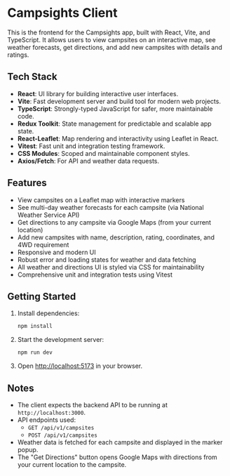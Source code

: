 # Campsights Client

This is the frontend for the Campsights app, built with React, Vite, and TypeScript. It allows users to view campsites on an interactive map, see weather forecasts, get directions, and add new campsites with details and ratings.

## Tech Stack

- **React**: UI library for building interactive user interfaces.
- **Vite**: Fast development server and build tool for modern web projects.
- **TypeScript**: Strongly-typed JavaScript for safer, more maintainable code.
- **Redux Toolkit**: State management for predictable and scalable app state.
- **React-Leaflet**: Map rendering and interactivity using Leaflet in React.
- **Vitest**: Fast unit and integration testing framework.
- **CSS Modules**: Scoped and maintainable component styles.
- **Axios/Fetch**: For API and weather data requests.

## Features

- View campsites on a Leaflet map with interactive markers
- See multi-day weather forecasts for each campsite (via National Weather Service API)
- Get directions to any campsite via Google Maps (from your current location)
- Add new campsites with name, description, rating, coordinates, and 4WD requirement
- Responsive and modern UI
- Robust error and loading states for weather and data fetching
- All weather and directions UI is styled via CSS for maintainability
- Comprehensive unit and integration tests using Vitest

## Getting Started

1. Install dependencies:
   ```sh
   npm install
   ```

2. Start the development server:
   ```sh
   npm run dev
   ```

3. Open [http://localhost:5173](http://localhost:5173) in your browser.

## Notes

- The client expects the backend API to be running at `http://localhost:3000`.
- API endpoints used:
  - `GET /api/v1/campsites`
  - `POST /api/v1/campsites`
- Weather data is fetched for each campsite and displayed in the marker popup.
- The "Get Directions" button opens Google Maps with directions from your current location to the campsite.